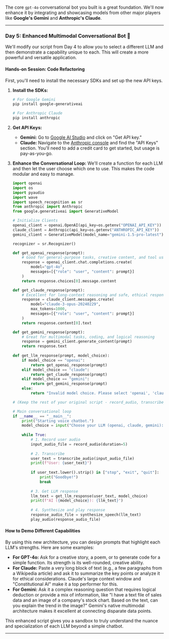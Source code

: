 The core `gpt-4o` conversational bot you built is a great foundation. We'll now enhance it by integrating and showcasing models from other major players like **Google's Gemini** and **Anthropic's Claude**.

-----

### Day 5: Enhanced Multimodal Conversational Bot 🤖

We'll modify our script from Day 4 to allow you to select a different LLM and then demonstrate a capability unique to each. This will create a more powerful and versatile application.

#### **Hands-on Session: Code Refactoring**

First, you'll need to install the necessary SDKs and set up the new API keys.

1.  **Install the SDKs:**

    ```bash
    # For Google Gemini
    pip install google-generativeai

    # For Anthropic Claude
    pip install anthropic
    ```

2.  **Get API Keys:**

      * **Gemini:** Go to [Google AI Studio](https://ai.google.dev/) and click on "Get API key."
      * **Claude:** Navigate to the [Anthropic console](https://www.google.com/search?q=https://console.anthropic.com/home) and find the "API Keys" section. You'll need to add a credit card to get started, but usage is pay-as-you-go.

3.  **Enhance the Conversational Loop:** We'll create a function for each LLM and then let the user choose which one to use. This makes the code modular and easy to manage.

    ```python
    import openai
    import os
    import pyaudio
    import wave
    import speech_recognition as sr
    from anthropic import Anthropic
    from google.generativeai import GenerativeModel

    # Initialize Clients
    openai_client = openai.OpenAI(api_key=os.getenv("OPENAI_API_KEY"))
    claude_client = Anthropic(api_key=os.getenv("ANTHROPIC_API_KEY"))
    gemini_client = GenerativeModel(model_name="gemini-1.5-pro-latest")

    recognizer = sr.Recognizer()

    def get_openai_response(prompt):
        # Good for general-purpose tasks, creative content, and tool use
        response = openai_client.chat.completions.create(
            model="gpt-4o",
            messages=[{"role": "user", "content": prompt}]
        )
        return response.choices[0].message.content

    def get_claude_response(prompt):
        # Excellent for long-context reasoning and safe, ethical responses
        response = claude_client.messages.create(
            model="claude-3-opus-20240229",
            max_tokens=1000,
            messages=[{"role": "user", "content": prompt}]
        )
        return response.content[0].text

    def get_gemini_response(prompt):
        # Great for multimodal tasks, coding, and logical reasoning
        response = gemini_client.generate_content(prompt)
        return response.text
        
    def get_llm_response(prompt, model_choice):
        if model_choice == "openai":
            return get_openai_response(prompt)
        elif model_choice == "claude":
            return get_claude_response(prompt)
        elif model_choice == "gemini":
            return get_gemini_response(prompt)
        else:
            return "Invalid model choice. Please select 'openai', 'claude', or 'gemini'."

    # (Keep the rest of your original script - record_audio, transcribe_audio, synthesize_speech, play_audio)

    # Main conversational loop
    if __name__ == "__main__":
        print("Starting voice chatbot.")
        model_choice = input("Choose your LLM (openai, claude, gemini): ").lower()
        
        while True:
            # 1. Record user audio
            input_audio_file = record_audio(duration=5)
            
            # 2. Transcribe
            user_text = transcribe_audio(input_audio_file)
            print(f"User: {user_text}")
            
            if user_text.lower().strip() in ["stop", "exit", "quit"]:
                print("Goodbye!")
                break
            
            # 3. Get LLM response
            llm_text = get_llm_response(user_text, model_choice)
            print(f"AI ({model_choice}): {llm_text}")
            
            # 4. Synthesize and play response
            response_audio_file = synthesize_speech(llm_text)
            play_audio(response_audio_file)
    ```

#### **How to Demo Different Capabilities**

By using this new architecture, you can design prompts that highlight each LLM's strengths. Here are some examples:

  * **For GPT-4o:** Ask for a creative story, a poem, or to generate code for a simple function. Its strength is its well-rounded, creative ability.
  * **For Claude:** Paste a very long block of text (e.g., a few paragraphs from a Wikipedia article) and ask it to summarize the key points or analyze it for ethical considerations. Claude's large context window and "Constitutional AI" make it a top performer for this.
  * **For Gemini:** Ask it a complex reasoning question that requires logical deduction or provide a mix of information, like "I have a text file of sales data and an image of a company's stock chart. Based on the text, can you explain the trend in the image?" Gemini's native multimodal architecture makes it excellent at connecting disparate data points.

This enhanced script gives you a sandbox to truly understand the nuance and specialization of each LLM beyond a simple chatbot.

-----
